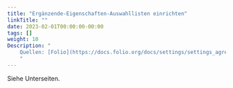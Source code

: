 ```yaml
---
title: "Ergänzende-Eigenschaften-Auswahllisten einrichten"
linkTitle: ""
date: 2023-02-01T00:00:00-00:00
tags: []
weight: 10
Description: "
    Quellen: [Folio](https://docs.folio.org/docs/settings/settings_agreements/settings_agreements/#settings--agreements--pick-lists ) & [GBV](https://info.gbv.de/pages/viewpage.action?pageId=847085635)
    "
---
```


Siehe Unterseiten.
